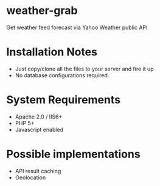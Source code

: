weather-grab
============
Get weather feed forecast via Yahoo Weather public API

Installation Notes
==================
- Just copy/clone all the files to your server and fire it up
- No database configurations required.

System Requirements
===================
- Apache 2.0 / IIS6+
- PHP 5+
- Javascript enabled

Possible implementations
========================
- API result caching
- Geolocation 